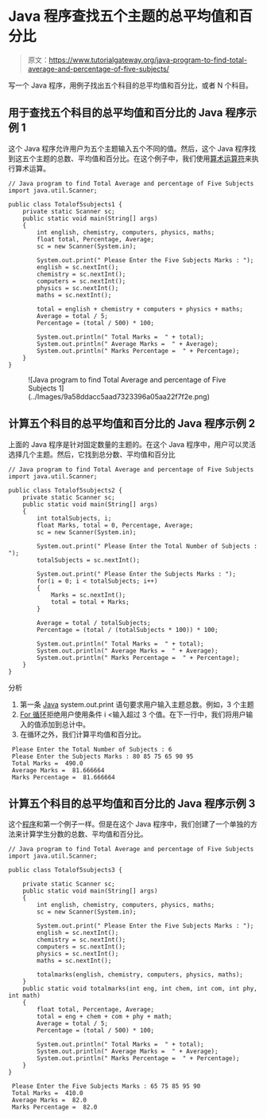 # Java 程序查找五个主题的总平均值和百分比

> 原文：<https://www.tutorialgateway.org/java-program-to-find-total-average-and-percentage-of-five-subjects/>

写一个 Java 程序，用例子找出五个科目的总平均值和百分比，或者 N 个科目。

## 用于查找五个科目的总平均值和百分比的 Java 程序示例 1

这个 Java 程序允许用户为五个主题输入五个不同的值。然后，这个 Java 程序找到这五个主题的总数、平均值和百分比。在这个例子中，我们使用[算术运算符](https://www.tutorialgateway.org/java-arithmetic-operators/)来执行算术运算。

```
// Java program to find Total Average and percentage of Five Subjects
import java.util.Scanner;

public class Totalof5subjects1 {
	private static Scanner sc;
	public static void main(String[] args) 
	{
		int english, chemistry, computers, physics, maths; 
	    float total, Percentage, Average;
		sc = new Scanner(System.in);

		System.out.print(" Please Enter the Five Subjects Marks : ");
		english = sc.nextInt();	
		chemistry = sc.nextInt();	
		computers = sc.nextInt();	
		physics = sc.nextInt();	
		maths = sc.nextInt();	

		total = english + chemistry + computers + physics + maths;
		Average = total / 5;
	    Percentage = (total / 500) * 100;

	    System.out.println(" Total Marks =  " + total);
	    System.out.println(" Average Marks =  " + Average);
	    System.out.println(" Marks Percentage =  " + Percentage);
	}
}
```

<figure class="wp-block-image">![Java program to find Total Average and percentage of Five Subjects 1](../Images/9a58ddacc5aad7323396a05aa22f7f2e.png)</figure>

## 计算五个科目的总平均值和百分比的 Java 程序示例 2

上面的 Java 程序是针对固定数量的主题的。在这个 Java 程序中，用户可以灵活选择几个主题。然后，它找到总分数、平均值和百分比

```
// Java program to find Total Average and percentage of Five Subjects
import java.util.Scanner;

public class Totalof5subjects2 {
	private static Scanner sc;
	public static void main(String[] args) 
	{
		int totalSubjects, i;
	    float Marks, total = 0, Percentage, Average;
		sc = new Scanner(System.in);

		System.out.print(" Please Enter the Total Number of Subjects : ");
		totalSubjects = sc.nextInt();

		System.out.print(" Please Enter the Subjects Marks : ");
		for(i = 0; i < totalSubjects; i++)
		{
			Marks = sc.nextInt();
			total = total + Marks;
		}

		Average = total / totalSubjects;
	    Percentage = (total / (totalSubjects * 100)) * 100;

	    System.out.println(" Total Marks =  " + total);
	    System.out.println(" Average Marks =  " + Average);
	    System.out.println(" Marks Percentage =  " + Percentage);
	}
}
```

分析

1.  第一条 [Java](https://www.tutorialgateway.org/java-tutorial/) system.out.print 语句要求用户输入主题总数。例如，3 个主题
2.  [For 循环](https://www.tutorialgateway.org/java-for-loop/)拒绝用户使用条件 i <输入超过 3 个值。在下一行中，我们将用户输入的值添加到总计中。
3.  在循环之外，我们计算平均值和百分比。

```
 Please Enter the Total Number of Subjects : 6
 Please Enter the Subjects Marks : 80 85 75 65 90 95
 Total Marks =  490.0
 Average Marks =  81.666664
 Marks Percentage =  81.666664
```

## 计算五个科目的总平均值和百分比的 Java 程序示例 3

这个[程序](https://www.tutorialgateway.org/learn-java-programs/)和第一个例子一样。但是在这个 Java 程序中，我们创建了一个单独的方法来计算学生分数的总数、平均值和百分比。

```
// Java program to find Total Average and percentage of Five Subjects
import java.util.Scanner;

public class Totalof5subjects3 {

	private static Scanner sc;
	public static void main(String[] args) 
	{
		int english, chemistry, computers, physics, maths; 	    
		sc = new Scanner(System.in);

		System.out.print(" Please Enter the Five Subjects Marks : ");
		english = sc.nextInt();	
		chemistry = sc.nextInt();	
		computers = sc.nextInt();	
		physics = sc.nextInt();	
		maths = sc.nextInt();	

		totalmarks(english, chemistry, computers, physics, maths);
	}	
	public static void totalmarks(int eng, int chem, int com, int phy, int math)
	{
		float total, Percentage, Average;
		total = eng + chem + com + phy + math;
		Average = total / 5;
	    Percentage = (total / 500) * 100;

	    System.out.println(" Total Marks =  " + total);
	    System.out.println(" Average Marks =  " + Average);
	    System.out.println(" Marks Percentage =  " + Percentage);
	}
}
```

```
 Please Enter the Five Subjects Marks : 65 75 85 95 90
 Total Marks =  410.0
 Average Marks =  82.0
 Marks Percentage =  82.0
```